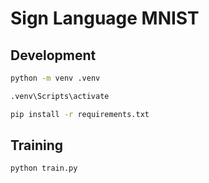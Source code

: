 # Sign Language MNIST
## Development
```bash
python -m venv .venv
```

```bash
.venv\Scripts\activate
```

```bash
pip install -r requirements.txt
```

## Training
```bash
python train.py
```

